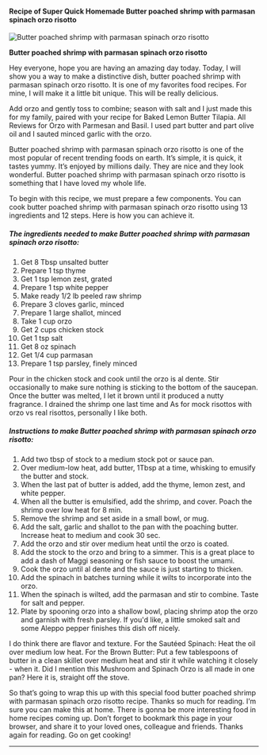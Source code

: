             

#### Recipe of Super Quick Homemade Butter poached shrimp with parmasan spinach orzo risotto

![Butter poached shrimp with parmasan spinach orzo risotto](https://img-global.cpcdn.com/recipes/5e869bd11631aeab/751x532cq70/butter-poached-shrimp-with-parmasan-spinach-orzo-risotto-recipe-main-photo.jpg)

**Butter poached shrimp with parmasan spinach orzo risotto**

Hey everyone, hope you are having an amazing day today. Today, I will show you a way to make a distinctive dish, butter poached shrimp with parmasan spinach orzo risotto. It is one of my favorites food recipes. For mine, I will make it a little bit unique. This will be really delicious.

Add orzo and gently toss to combine; season with salt and I just made this for my family, paired with your recipe for Baked Lemon Butter Tilapia. All Reviews for Orzo with Parmesan and Basil. I used part butter and part olive oil and I sauted minced garlic with the orzo.

Butter poached shrimp with parmasan spinach orzo risotto is one of the most popular of recent trending foods on earth. It’s simple, it is quick, it tastes yummy. It’s enjoyed by millions daily. They are nice and they look wonderful. Butter poached shrimp with parmasan spinach orzo risotto is something that I have loved my whole life.

To begin with this recipe, we must prepare a few components. You can cook butter poached shrimp with parmasan spinach orzo risotto using 13 ingredients and 12 steps. Here is how you can achieve it.

##### The ingredients needed to make Butter poached shrimp with parmasan spinach orzo risotto:

1.  Get 8 Tbsp unsalted butter
2.  Prepare 1 tsp thyme
3.  Get 1 tsp lemon zest, grated
4.  Prepare 1 tsp white pepper
5.  Make ready 1/2 lb peeled raw shrimp
6.  Prepare 3 cloves garlic, minced
7.  Prepare 1 large shallot, minced
8.  Take 1 cup orzo
9.  Get 2 cups chicken stock
10.  Get 1 tsp salt
11.  Get 8 oz spinach
12.  Get 1/4 cup parmasan
13.  Prepare 1 tsp parsley, finely minced

Pour in the chicken stock and cook until the orzo is al dente. Stir occasionally to make sure nothing is sticking to the bottom of the saucepan. Once the butter was melted, I let it brown until it produced a nutty fragrance. I drained the shrimp one last time and As for mock risottos with orzo vs real risottos, personally I like both.

##### Instructions to make Butter poached shrimp with parmasan spinach orzo risotto:

1.  Add two tbsp of stock to a medium stock pot or sauce pan.
2.  Over medium-low heat, add butter, 1Tbsp at a time, whisking to emusify the butter and stock.
3.  When the last pat of butter is added, add the thyme, lemon zest, and white pepper.
4.  When all the butter is emulsified, add the shrimp, and cover. Poach the shrimp over low heat for 8 min.
5.  Remove the shrimp and set aside in a small bowl, or mug.
6.  Add the salt, garlic and shallot to the pan with the poaching butter. Increase heat to medium and cook 30 sec.
7.  Add the orzo and stir over medium heat until the orzo is coated.
8.  Add the stock to the orzo and bring to a simmer. This is a great place to add a dash of Maggi seasoning or fish sauce to boost the umami.
9.  Cook the orzo until al dente and the sauce is just starting to thicken.
10.  Add the spinach in batches turning while it wilts to incorporate into the orzo.
11.  When the spinach is wilted, add the parmasan and stir to combine. Taste for salt and pepper.
12.  Plate by spooning orzo into a shallow bowl, placing shrimp atop the orzo and garnish with fresh parsley. If you'd like, a little smoked salt and some Aleppo pepper finishes this dish off nicely.

I do think there are flavor and texture. For the Sautéed Spinach: Heat the oil over medium low heat. For the Brown Butter: Put a few tablespoons of butter in a clean skillet over medium heat and stir it while watching it closely - when it. Did I mention this Mushroom and Spinach Orzo is all made in one pan? Here it is, straight off the stove.

So that’s going to wrap this up with this special food butter poached shrimp with parmasan spinach orzo risotto recipe. Thanks so much for reading. I’m sure you can make this at home. There is gonna be more interesting food in home recipes coming up. Don’t forget to bookmark this page in your browser, and share it to your loved ones, colleague and friends. Thanks again for reading. Go on get cooking!

* * *